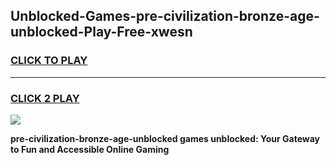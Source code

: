 
## Unblocked-Games-pre-civilization-bronze-age-unblocked-Play-Free-xwesn
<h3>
<a href="https://premium76.site?title=pre-civilization-bronze-age-unblocked&ref=18A1">CLICK TO PLAY</a></h3>
<hr>

<h3>
<a href="https://premium76.site?title=pre-civilization-bronze-age-unblocked&ref=18A1">CLICK 2 PLAY</a>
  
</h3>

<a href="https://premium76.site?title=pre-civilization-bronze-age-unblocked&ref=18A1"><img src="https://clearcache.store/games.png"></a>


**pre-civilization-bronze-age-unblocked games unblocked: Your Gateway to Fun and Accessible Online Gaming**
